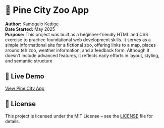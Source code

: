 # 🐾 Pine City Zoo App
**Author:** Kamogelo Kedige   
**Date Started:** May 2025   
**Purpose:** This project was built as a beginner-friendly HTML and CSS exercise to practice foundational web development skills. It serves as a simple informational site for a fictional zoo, offering links to a map, places around teh zoo, weather information, and a feedback form. Although it doesn’t include advanced features, it reflects early efforts in layout, styling, and semantic structure  


## 🔗 Live Demo
[View Pine City App](https://kamogelo-kedige.github.io/Pine-City-Zoo-App/)


## 📄 License  
This project is licensed under the MIT License – see the [LICENSE](./LICENSE) file for details.

